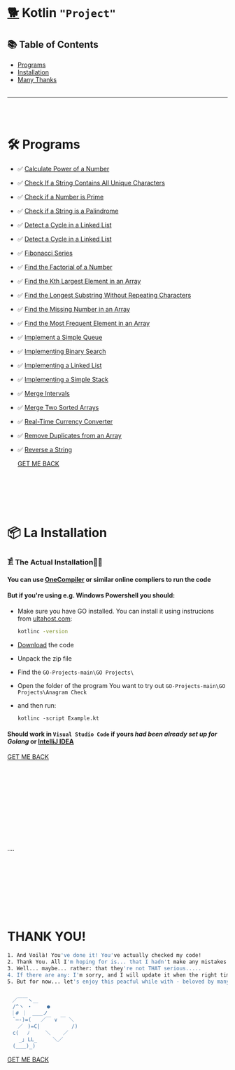 # [🐕](https://youtu.be/GtATwKPs52w?si=Cyj4r21aKSpGACPJ) Kotlin `"Project"`

## 📚 Table of Contents
- [Programs](#-programs)
- [Installation](#-la-installation)
- [Many Thanks](#thank-you)
<br><br>
---
<br><br>
# 🛠 Programs
- ✅ [Calculate Power of a Number](https://github.com/JakubStachh/Kotlin-Projects/tree/main/Kotlin%20Programs/Calculate%20Power%20of%20a%20Number)
- ✅ [Check If a String Contains All Unique Characters](https://github.com/JakubStachh/Kotlin-Projects/tree/main/Kotlin%20Programs/Check%20If%20a%20String%20Contains%20All%20Unique%20Characters)
- ✅ [Check if a Number is Prime](https://github.com/JakubStachh/Kotlin-Projects/tree/main/Kotlin%20Programs/Check%20if%20a%20Number%20is%20Prime)
- ✅ [Check if a String is a Palindrome](https://github.com/JakubStachh/Kotlin-Projects/tree/main/Kotlin%20Programs/Check%20if%20a%20String%20is%20a%20Palindrome)
- ✅ [Detect a Cycle in a Linked List](https://github.com/JakubStachh/Kotlin-Projects/tree/main/Kotlin%20Programs/Detect%20a%20Cycle%20in%20a%20Linked%20List)
- ✅ [Detect a Cycle in a Linked List](https://github.com/JakubStachh/GO-Projects/tree/main/GO%20Projects/Detect%20a%20Cycle%20in%20a%20Linked%20List)
- ✅ [Fibonacci Series](https://github.com/JakubStachh/Kotlin-Projects/tree/main/Kotlin%20Programs/Fibonacci%20Series)
- ✅ [Find the Factorial of a Number](https://github.com/JakubStachh/Kotlin-Projects/tree/main/Kotlin%20Programs/Find%20the%20Factorial%20of%20a%20Number)
- ✅ [Find the Kth Largest Element in an Array](https://github.com/JakubStachh/Kotlin-Projects/tree/main/Kotlin%20Programs/Find%20the%20Kth%20Largest%20Element%20in%20an%20Array)
- ✅ [Find the Longest Substring Without Repeating Characters](https://github.com/JakubStachh/Kotlin-Projects/tree/main/Kotlin%20Programs/Find%20the%20Longest%20Substring%20Without%20Repeating%20Characters)
- ✅ [Find the Missing Number in an Array](https://github.com/JakubStachh/Kotlin-Projects/tree/main/Kotlin%20Programs/Find%20the%20Missing%20Number%20in%20an%20Array)
- ✅ [Find the Most Frequent Element in an Array](https://github.com/JakubStachh/Kotlin-Projects/tree/main/Kotlin%20Programs/Find%20the%20Most%20Frequent%20Element%20in%20an%20Array)
- ✅ [Implement a Simple Queue](https://github.com/JakubStachh/Kotlin-Projects/tree/main/Kotlin%20Programs/Implement%20a%20Simple%20Queue)
- ✅ [Implementing Binary Search](https://github.com/JakubStachh/Kotlin-Projects/tree/main/Kotlin%20Programs/Implementing%20Binary%20Search)
- ✅ [Implementing a Linked List](https://github.com/JakubStachh/Kotlin-Projects/tree/main/Kotlin%20Programs/Implementing%20a%20Linked%20List)
- ✅ [Implementing a Simple Stack](https://github.com/JakubStachh/Kotlin-Projects/tree/main/Kotlin%20Programs/Implementing%20a%20Simple%20Stack)
- ✅ [Merge Intervals](https://github.com/JakubStachh/Kotlin-Projects/tree/main/Kotlin%20Programs/Merge%20Intervals)
- ✅ [Merge Two Sorted Arrays](https://github.com/JakubStachh/Kotlin-Projects/tree/main/Kotlin%20Programs/Merge%20Two%20Sorted%20Arrays)
- ✅ [Real-Time Currency Converter](https://github.com/JakubStachh/Kotlin-Projects/tree/main/Kotlin%20Programs/Real-Time%20Currency%20Converter)
- ✅ [Remove Duplicates from an Array](https://github.com/JakubStachh/Kotlin-Projects/tree/main/Kotlin%20Programs/Remove%20Duplicates%20from%20an%20Array)
- ✅ [Reverse a String](https://github.com/JakubStachh/Kotlin-Projects/tree/main/Kotlin%20Programs/Reverse%20a%20String)

  [GET ME BACK](#-table-of-contents)
<br><br>
#
  <br><br>

  
# 📦 La Installation

### 𓀃 The Actual Installation🤌🤌

#### You can use [OneCompiler](https://onecompiler.com/kotlin/) or similar online compliers to run the code

#### But if you're using e.g. Windows Powershell you should:

- Make sure you have GO installed. You can install it using instrucions from [ultahost.com](https://ultahost.com/knowledge-base/install-kotlin-windows/):

  ```sh
  kotlinc -version
  ```
  
- [Download](https://github.com/JakubStachh/GO-Projects/archive/refs/heads/main.zip) the code
- Unpack the zip file
- Find the `GO-Projects-main\GO Projects\`
- Open the folder of the program You want to try out `GO-Projects-main\GO Projects\Anagram Check`
- and then run:
  
  ```
  kotlinc -script Example.kt
  ```
#### Should work in `Visual Studio Code` if yours *had been already set up for Golang* or [**IntelliJ IDEA**]()
  
  [GET ME BACK](#-table-of-contents)
  #
  <br><br>
  <br><br>
  <br><br>
  <br><br>
  <br>....<br>
  <br><br>
  <br><br>
  <br><br>
  <br><br>
  
# THANK YOU!
```sh
1. And Voilà! You've done it! You've actually checked my code! 
2. Thank You. All I'm hoping for is... that I hadn't make any mistakes.
3. Well... maybe... rather: that they're not THAT serious.....
4. If there are any: I'm sorry, and I will update it when the right time comes.... 
5. But for now... let's enjoy this peacful while with - beloved by many - EL SNOOPY!!!


ㅤ／￣￣ヽ＿
　/^ヽ ・   　●
 ｜# ｜　＿＿ノ
　`―-)=(   ／￣ ∨ ￣ ＼
　　／ㅤ)=C|          /)
　c(　 ﾉ     ＼    ／
　  _｣ LL_     ＼／
　(＿＿)_)
```
[GET ME BACK](#-table-of-contents)
